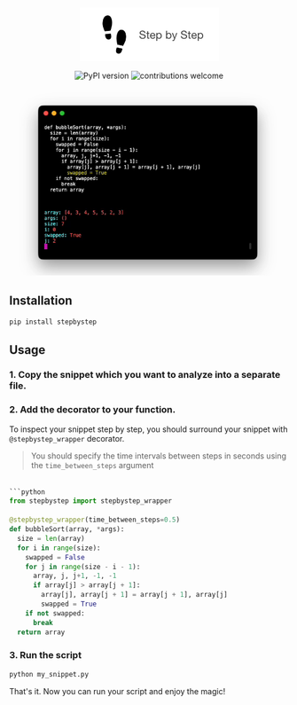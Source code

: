 <br/>
<div align=center>

![](docs/StepByStepLogo.png)

![PyPI version](https://badge.fury.io/py/stepbystep.svg)
![contributions welcome](https://img.shields.io/badge/contributions-welcome-brightgreen.svg?style=flat)

![](docs/screenrecording_light.png)

</div>

## Installation

```bash
pip install stepbystep
```

## Usage

### 1. Copy the snippet which you want to analyze into a separate file.

### 2. Add the decorator to your function.

To inspect your snippet step by step, you should surround your snippet with `@stepbystep_wrapper` decorator.

> You should specify the time intervals between steps in seconds using the `time_between_steps` argument

```python

```python
from stepbystep import stepbystep_wrapper

@stepbystep_wrapper(time_between_steps=0.5)
def bubbleSort(array, *args):
  size = len(array)
  for i in range(size):
    swapped = False
    for j in range(size - i - 1):
      array, j, j+1, -1, -1
      if array[j] > array[j + 1]:
        array[j], array[j + 1] = array[j + 1], array[j]
        swapped = True
    if not swapped:
      break
  return array
```

### 3. Run the script

```bash
python my_snippet.py
```

That's it. Now you can run your script and enjoy the magic!